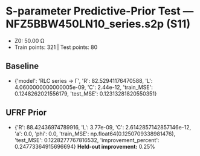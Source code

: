 # S-parameter Predictive-Prior Test — NFZ5BBW450LN10_series.s2p (S11)
- Z0: 50.00 Ω
- Train points: 321  |  Test points: 80

## Baseline
- {'model': 'RLC series -> Γ', 'R': 82.52941176470588, 'L': 4.0600000000000005e-09, 'C': 2.44e-12, 'train_MSE': 0.1248262021556179, 'test_MSE': 0.12313281820550351}

## UFRF Prior
- {'R': 88.42436974789916, 'L': 3.77e-09, 'C': 2.6142857142857146e-12, 'a': 0.0, 'phi': 0.0, 'train_MSE': np.float64(0.1250709338981476), 'test_MSE': 0.1228277767816532, 'improvement_percent': 0.24773364915696694}
**Held-out improvement:** 0.25%